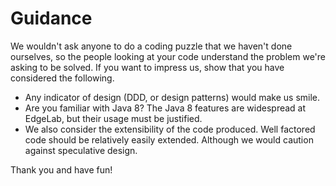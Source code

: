 # Guidance

We wouldn't ask anyone to do a coding puzzle that we haven't done ourselves, so the people looking at your code understand the problem we're asking to be solved. If you want to impress us, show that you have considered the following.

* Any indicator of design (DDD, or design patterns) would make us smile.
* Are you familiar with Java 8? The Java 8 features are widespread at EdgeLab, but their usage must be justified.
* We also consider the extensibility of the code produced. Well factored code should be relatively easily extended. Although we would caution against speculative design.

Thank you and have fun!
